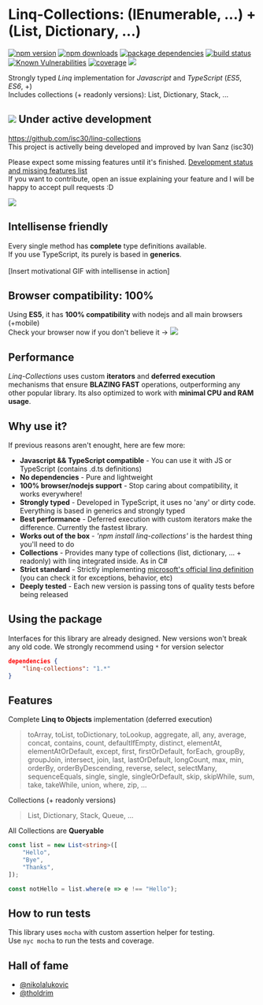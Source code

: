 # Linq-Collections: (IEnumerable, ...) + (List, Dictionary, ...)

[![npm version](https://img.shields.io/npm/v/linq-collections.svg)](https://npmjs.org/package/linq-collections)
[![npm downloads](https://img.shields.io/npm/dt/linq-collections.svg)](https://npmjs.org/package/linq-collections)
[![package dependencies](https://img.shields.io/david/isc30/linq-collections.svg)](https://npmjs.org/package/linq-collections)
[![build status](https://travis-ci.org/isc30/linq-collections.svg?branch=master)](https://travis-ci.org/isc30/linq-collections)
[![Known Vulnerabilities](https://snyk.io/test/github/isc30/linq-collections/badge.svg)](https://snyk.io/test/github/isc30/linq-collections)
[![coverage](https://coveralls.io/repos/github/isc30/linq-collections/badge.svg?branch=master&cache=no)](https://coveralls.io/github/isc30/linq-collections?branch=master)
[![](https://img.shields.io/badge/click-run%20browser%20tests-orange.svg)](https://isc30.github.io/linq-collections/mocha)
<!-- [![package dev-dependencies](https://img.shields.io/david/dev/isc30/linq-collections.svg)](https://npmjs.org/package/linq-collections) -->

Strongly typed *Linq* implementation for *Javascript* and *TypeScript* (*ES5*, *ES6*, +)<br />
Includes collections (+ readonly versions): List, Dictionary, Stack, ...

## ![](https://placehold.it/15/f03c15/000000?text=+) Under active development
https://github.com/isc30/linq-collections<br/>
This project is activelly being developed and improved by Ivan Sanz (isc30)<br />

Please expect some missing features until it's finished. [Development status and missing features list](https://github.com/isc30/linq-collections/projects/1)<br/>
If you want to contribute, open an issue explaining your feature and I will be happy to accept pull requests :D

[![](https://img.shields.io/badge/click-run%20browser%20tests-orange.svg)](https://isc30.github.io/linq-collections/mocha)

## Intellisense friendly
Every single method has **complete** type definitions available.<br />
If you use TypeScript, its purely is based in **generics**.<br /><br />
[Insert motivational GIF with intellisense in action]

## Browser compatibility: 100%
Using **ES5**, it has **100% compatibility** with nodejs and all main browsers (+mobile)<br/>
Check your browser now if you don't believe it -> [![](https://img.shields.io/badge/click-run%20browser%20tests-orange.svg)](https://isc30.github.io/linq-collections/mocha)

## Performance
*Linq-Collections* uses custom **iterators** and **deferred execution** mechanisms that ensure **BLAZING FAST** operations, outperforming any other popular library. Its also optimized to work with **minimal CPU and RAM usage**.

## Why use it?
If previous reasons aren't enought, here are few more:
- **Javascript && TypeScript compatible** - You can use it with JS or TypeScript (contains .d.ts definitions)
- **No dependencies** - Pure and lightweight
- **100% browser/nodejs support** - Stop caring about compatibility, it works everywhere!
- **Strongly typed** - Developed in TypeScript, it uses no 'any' or dirty code. Everything is based in generics and strongly typed
- **Best performance** - Deferred execution with custom iterators make the difference. Currently the fastest library.
- **Works out of the box** - *'npm install linq-collections'* is the hardest thing you'll need to do
- **Collections** - Provides many type of collections (list, dictionary, ... + readonly) with linq integrated inside. As in C#
- **Strict standard** - Strictly implementing [microsoft's official linq definition](https://docs.microsoft.com/en-us/dotnet/csharp/programming-guide/concepts/linq/classification-of-standard-query-operators-by-manner-of-execution) (you can check it for exceptions, behavior, etc)
- **Deeply tested** - Each new version is passing tons of quality tests before being released

## Using the package
Interfaces for this library are already designed. New versions won't break any old code.
We strongly recommend using `*` for version selector
```json
dependencies {
    "linq-collections": "1.*"
}
```

## Features
Complete **Linq to Objects** implementation (deferred execution)
> toArray, toList, toDictionary, toLookup, aggregate, all, any, average, concat, contains, count, defaultIfEmpty, distinct, elementAt, elementAtOrDefault, except, first, firstOrDefault, forEach, groupBy, groupJoin, intersect, join, last, lastOrDefault, longCount, max, min, orderBy, orderByDescending, reverse, select, selectMany, sequenceEquals, single, single, singleOrDefault, skip, skipWhile, sum, take, takeWhile, union, where, zip, ...

Collections (+ readonly versions)
> List, Dictionary, Stack, Queue, ...

All Collections are **Queryable**
```typescript
const list = new List<string>([
    "Hello",
    "Bye",
    "Thanks",
]);

const notHello = list.where(e => e !== "Hello");
```

## How to run tests
This library uses `mocha` with custom assertion helper for testing.<br />
Use `nyc mocha` to run the tests and coverage.

## Hall of fame
* [@nikolalukovic](https://github.com/nikolalukovic)
* [@tholdrim](https://github.com/tholdrim)
